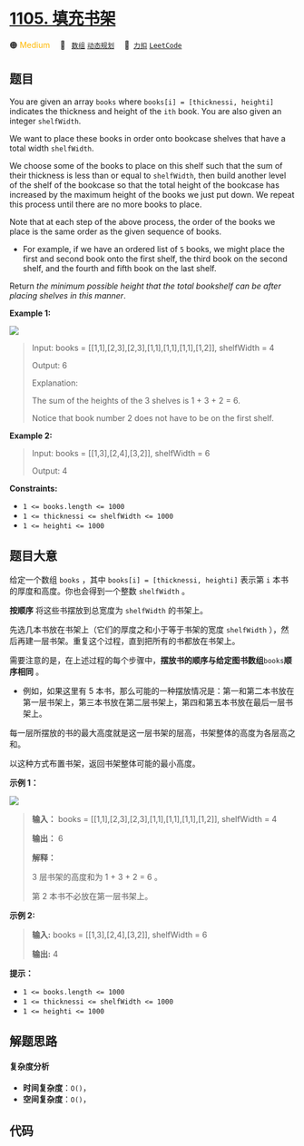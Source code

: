 # [1105. 填充书架](https://2xiao.github.io/leetcode-js/problem/1105.html)

🟠 <font color=#ffb800>Medium</font>&emsp; 🔖&ensp; [`数组`](/tag/array.md) [`动态规划`](/tag/dynamic-programming.md)&emsp; 🔗&ensp;[`力扣`](https://leetcode.cn/problems/filling-bookcase-shelves) [`LeetCode`](https://leetcode.com/problems/filling-bookcase-shelves)

## 题目

You are given an array `books` where `books[i] = [thicknessi, heighti]`
indicates the thickness and height of the `ith` book. You are also given an
integer `shelfWidth`.

We want to place these books in order onto bookcase shelves that have a total
width `shelfWidth`.

We choose some of the books to place on this shelf such that the sum of their
thickness is less than or equal to `shelfWidth`, then build another level of
the shelf of the bookcase so that the total height of the bookcase has
increased by the maximum height of the books we just put down. We repeat this
process until there are no more books to place.

Note that at each step of the above process, the order of the books we place
is the same order as the given sequence of books.

  * For example, if we have an ordered list of `5` books, we might place the first and second book onto the first shelf, the third book on the second shelf, and the fourth and fifth book on the last shelf.

Return _the minimum possible height that the total bookshelf can be after
placing shelves in this manner_.



**Example 1:**

![](https://assets.leetcode.com/uploads/2019/06/24/shelves.png)

> Input: books = [[1,1],[2,3],[2,3],[1,1],[1,1],[1,1],[1,2]], shelfWidth = 4
> 
> Output: 6
> 
> Explanation:
> 
> The sum of the heights of the 3 shelves is 1 + 3 + 2 = 6.
> 
> Notice that book number 2 does not have to be on the first shelf.

**Example 2:**

> Input: books = [[1,3],[2,4],[3,2]], shelfWidth = 6
> 
> Output: 4

**Constraints:**

  * `1 <= books.length <= 1000`
  * `1 <= thicknessi <= shelfWidth <= 1000`
  * `1 <= heighti <= 1000`


## 题目大意

给定一个数组 `books` ，其中 `books[i] = [thicknessi, heighti]` 表示第 `i`
本书的厚度和高度。你也会得到一个整数 `shelfWidth` 。

**按顺序**  将这些书摆放到总宽度为 `shelfWidth` 的书架上。

先选几本书放在书架上（它们的厚度之和小于等于书架的宽度 `shelfWidth` ），然后再建一层书架。重复这个过程，直到把所有的书都放在书架上。

需要注意的是，在上述过程的每个步骤中，**摆放书的顺序与给定图书数组**`books`**顺序相同** 。

  * 例如，如果这里有 5 本书，那么可能的一种摆放情况是：第一和第二本书放在第一层书架上，第三本书放在第二层书架上，第四和第五本书放在最后一层书架上。

每一层所摆放的书的最大高度就是这一层书架的层高，书架整体的高度为各层高之和。

以这种方式布置书架，返回书架整体可能的最小高度。



**示例 1：**

![](https://assets.leetcode.com/uploads/2019/06/24/shelves.png)

> 
> 
> 
> 
> 
> **输入：** books = [[1,1],[2,3],[2,3],[1,1],[1,1],[1,1],[1,2]], shelfWidth = 4
> 
> **输出：** 6
> 
> **解释：**
> 
> 3 层书架的高度和为 1 + 3 + 2 = 6 。
> 
> 第 2 本书不必放在第一层书架上。
> 
> 

**示例 2:**

> 
> 
> 
> 
> 
> **输入:** books = [[1,3],[2,4],[3,2]], shelfWidth = 6
> 
> **输出:** 4
> 
> 



**提示：**

  * `1 <= books.length <= 1000`
  * `1 <= thicknessi <= shelfWidth <= 1000`
  * `1 <= heighti <= 1000`


## 解题思路

#### 复杂度分析

- **时间复杂度**：`O()`，
- **空间复杂度**：`O()`，

## 代码

```javascript

```